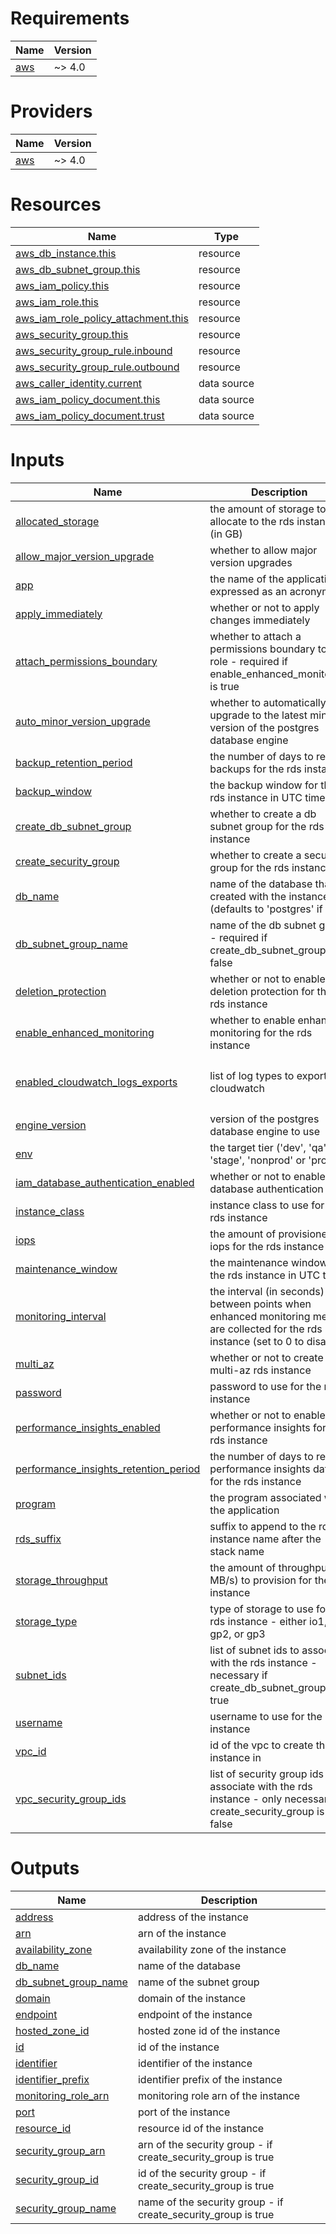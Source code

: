 <!-- BEGIN_TF_DOCS -->
# Requirements

| Name | Version |
|------|---------|
| <a name="requirement_aws"></a> [aws](#requirement\_aws) | ~> 4.0 |

# Providers

| Name | Version |
|------|---------|
| <a name="provider_aws"></a> [aws](#provider\_aws) | ~> 4.0 |

# Resources

| Name | Type |
|------|------|
| [aws_db_instance.this](https://registry.terraform.io/providers/hashicorp/aws/latest/docs/resources/db_instance) | resource |
| [aws_db_subnet_group.this](https://registry.terraform.io/providers/hashicorp/aws/latest/docs/resources/db_subnet_group) | resource |
| [aws_iam_policy.this](https://registry.terraform.io/providers/hashicorp/aws/latest/docs/resources/iam_policy) | resource |
| [aws_iam_role.this](https://registry.terraform.io/providers/hashicorp/aws/latest/docs/resources/iam_role) | resource |
| [aws_iam_role_policy_attachment.this](https://registry.terraform.io/providers/hashicorp/aws/latest/docs/resources/iam_role_policy_attachment) | resource |
| [aws_security_group.this](https://registry.terraform.io/providers/hashicorp/aws/latest/docs/resources/security_group) | resource |
| [aws_security_group_rule.inbound](https://registry.terraform.io/providers/hashicorp/aws/latest/docs/resources/security_group_rule) | resource |
| [aws_security_group_rule.outbound](https://registry.terraform.io/providers/hashicorp/aws/latest/docs/resources/security_group_rule) | resource |
| [aws_caller_identity.current](https://registry.terraform.io/providers/hashicorp/aws/latest/docs/data-sources/caller_identity) | data source |
| [aws_iam_policy_document.this](https://registry.terraform.io/providers/hashicorp/aws/latest/docs/data-sources/iam_policy_document) | data source |
| [aws_iam_policy_document.trust](https://registry.terraform.io/providers/hashicorp/aws/latest/docs/data-sources/iam_policy_document) | data source |

# Inputs

| Name | Description | Type | Default | Required |
|------|-------------|------|---------|:--------:|
| <a name="input_allocated_storage"></a> [allocated\_storage](#input\_allocated\_storage) | the amount of storage to allocate to the rds instance (in GB) | `number` | n/a | yes |
| <a name="input_allow_major_version_upgrade"></a> [allow\_major\_version\_upgrade](#input\_allow\_major\_version\_upgrade) | whether to allow major version upgrades | `bool` | `false` | no |
| <a name="input_app"></a> [app](#input\_app) | the name of the application expressed as an acronym | `string` | n/a | yes |
| <a name="input_apply_immediately"></a> [apply\_immediately](#input\_apply\_immediately) | whether or not to apply changes immediately | `bool` | `true` | no |
| <a name="input_attach_permissions_boundary"></a> [attach\_permissions\_boundary](#input\_attach\_permissions\_boundary) | whether to attach a permissions boundary to the role - required if enable\_enhanced\_monitoring is true | `bool` | `null` | no |
| <a name="input_auto_minor_version_upgrade"></a> [auto\_minor\_version\_upgrade](#input\_auto\_minor\_version\_upgrade) | whether to automatically upgrade to the latest minor version of the postgres database engine | `bool` | `false` | no |
| <a name="input_backup_retention_period"></a> [backup\_retention\_period](#input\_backup\_retention\_period) | the number of days to retain backups for the rds instance | `number` | `1` | no |
| <a name="input_backup_window"></a> [backup\_window](#input\_backup\_window) | the backup window for the rds instance in UTC time | `string` | `"02:00-03:00"` | no |
| <a name="input_create_db_subnet_group"></a> [create\_db\_subnet\_group](#input\_create\_db\_subnet\_group) | whether to create a db subnet group for the rds instance | `bool` | `true` | no |
| <a name="input_create_security_group"></a> [create\_security\_group](#input\_create\_security\_group) | whether to create a security group for the rds instance | `bool` | `true` | no |
| <a name="input_db_name"></a> [db\_name](#input\_db\_name) | name of the database thats created with the instance (defaults to 'postgres' if null) | `string` | `null` | no |
| <a name="input_db_subnet_group_name"></a> [db\_subnet\_group\_name](#input\_db\_subnet\_group\_name) | name of the db subnet group - required if create\_db\_subnet\_group is false | `string` | `null` | no |
| <a name="input_deletion_protection"></a> [deletion\_protection](#input\_deletion\_protection) | whether or not to enable deletion protection for the rds instance | `bool` | `true` | no |
| <a name="input_enable_enhanced_monitoring"></a> [enable\_enhanced\_monitoring](#input\_enable\_enhanced\_monitoring) | whether to enable enhanced monitoring for the rds instance | `bool` | `false` | no |
| <a name="input_enabled_cloudwatch_logs_exports"></a> [enabled\_cloudwatch\_logs\_exports](#input\_enabled\_cloudwatch\_logs\_exports) | list of log types to export to cloudwatch | `list(string)` | <pre>[<br>  "postgresql",<br>  "upgrade"<br>]</pre> | no |
| <a name="input_engine_version"></a> [engine\_version](#input\_engine\_version) | version of the postgres database engine to use | `string` | n/a | yes |
| <a name="input_env"></a> [env](#input\_env) | the target tier ('dev', 'qa', 'stage', 'nonprod' or 'prod'.) | `string` | n/a | yes |
| <a name="input_iam_database_authentication_enabled"></a> [iam\_database\_authentication\_enabled](#input\_iam\_database\_authentication\_enabled) | whether or not to enable IAM database authentication | `bool` | `false` | no |
| <a name="input_instance_class"></a> [instance\_class](#input\_instance\_class) | instance class to use for the rds instance | `string` | n/a | yes |
| <a name="input_iops"></a> [iops](#input\_iops) | the amount of provisioned iops for the rds instance | `number` | `12000` | no |
| <a name="input_maintenance_window"></a> [maintenance\_window](#input\_maintenance\_window) | the maintenance window for the rds instance in UTC time | `string` | `"Sun:05:00-Sun:07:00"` | no |
| <a name="input_monitoring_interval"></a> [monitoring\_interval](#input\_monitoring\_interval) | the interval (in seconds) between points when enhanced monitoring metrics are collected for the rds instance (set to 0 to disable) | `number` | `60` | no |
| <a name="input_multi_az"></a> [multi\_az](#input\_multi\_az) | whether or not to create a multi-az rds instance | `bool` | `false` | no |
| <a name="input_password"></a> [password](#input\_password) | password to use for the rds instance | `string` | n/a | yes |
| <a name="input_performance_insights_enabled"></a> [performance\_insights\_enabled](#input\_performance\_insights\_enabled) | whether or not to enable performance insights for the rds instance | `bool` | `false` | no |
| <a name="input_performance_insights_retention_period"></a> [performance\_insights\_retention\_period](#input\_performance\_insights\_retention\_period) | the number of days to retain performance insights data for the rds instance | `number` | `7` | no |
| <a name="input_program"></a> [program](#input\_program) | the program associated with the application | `string` | n/a | yes |
| <a name="input_rds_suffix"></a> [rds\_suffix](#input\_rds\_suffix) | suffix to append to the rds instance name after the stack name | `string` | `"rds-postgres"` | no |
| <a name="input_storage_throughput"></a> [storage\_throughput](#input\_storage\_throughput) | the amount of throughput (in MB/s) to provision for the rds instance | `number` | `500` | no |
| <a name="input_storage_type"></a> [storage\_type](#input\_storage\_type) | type of storage to use for the rds instance - either io1, gp2, or gp3 | `string` | `"gp3"` | no |
| <a name="input_subnet_ids"></a> [subnet\_ids](#input\_subnet\_ids) | list of subnet ids to associate with the rds instance - necessary if create\_db\_subnet\_group is true | `list(string)` | `[]` | no |
| <a name="input_username"></a> [username](#input\_username) | username to use for the rds instance | `string` | n/a | yes |
| <a name="input_vpc_id"></a> [vpc\_id](#input\_vpc\_id) | id of the vpc to create the rds instance in | `string` | n/a | yes |
| <a name="input_vpc_security_group_ids"></a> [vpc\_security\_group\_ids](#input\_vpc\_security\_group\_ids) | list of security group ids to associate with the rds instance - only necessary if create\_security\_group is false | `list(string)` | `[]` | no |

# Outputs

| Name | Description |
|------|-------------|
| <a name="output_address"></a> [address](#output\_address) | address of the instance |
| <a name="output_arn"></a> [arn](#output\_arn) | arn of the instance |
| <a name="output_availability_zone"></a> [availability\_zone](#output\_availability\_zone) | availability zone of the instance |
| <a name="output_db_name"></a> [db\_name](#output\_db\_name) | name of the database |
| <a name="output_db_subnet_group_name"></a> [db\_subnet\_group\_name](#output\_db\_subnet\_group\_name) | name of the subnet group |
| <a name="output_domain"></a> [domain](#output\_domain) | domain of the instance |
| <a name="output_endpoint"></a> [endpoint](#output\_endpoint) | endpoint of the instance |
| <a name="output_hosted_zone_id"></a> [hosted\_zone\_id](#output\_hosted\_zone\_id) | hosted zone id of the instance |
| <a name="output_id"></a> [id](#output\_id) | id of the instance |
| <a name="output_identifier"></a> [identifier](#output\_identifier) | identifier of the instance |
| <a name="output_identifier_prefix"></a> [identifier\_prefix](#output\_identifier\_prefix) | identifier prefix of the instance |
| <a name="output_monitoring_role_arn"></a> [monitoring\_role\_arn](#output\_monitoring\_role\_arn) | monitoring role arn of the instance |
| <a name="output_port"></a> [port](#output\_port) | port of the instance |
| <a name="output_resource_id"></a> [resource\_id](#output\_resource\_id) | resource id of the instance |
| <a name="output_security_group_arn"></a> [security\_group\_arn](#output\_security\_group\_arn) | arn of the security group - if create\_security\_group is true |
| <a name="output_security_group_id"></a> [security\_group\_id](#output\_security\_group\_id) | id of the security group - if create\_security\_group is true |
| <a name="output_security_group_name"></a> [security\_group\_name](#output\_security\_group\_name) | name of the security group - if create\_security\_group is true |
<!-- END_TF_DOCS -->